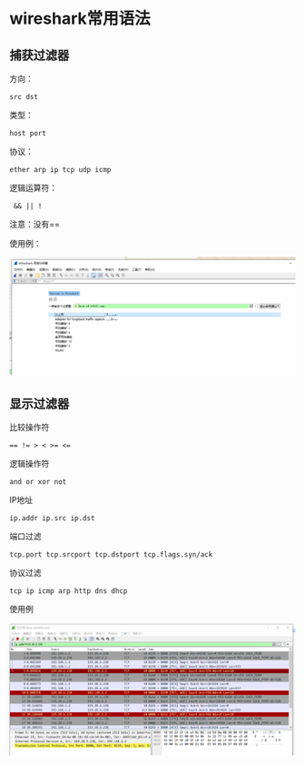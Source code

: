 # wireshark常用语法

## 捕获过滤器

方向：

```
src dst
```

类型：

```
host port
```

协议：

```
ether arp ip tcp udp icmp
```

逻辑运算符：

```
 && || !
```

注意：没有==

使用例：

![image-20231216135517591](./assets/image-20231216135517591.png)

## 显示过滤器

比较操作符

```
== != > < >= <=
```

逻辑操作符

```
and or xor not
```

IP地址

```
ip.addr ip.src ip.dst
```

端口过滤

```
tcp.port tcp.srcport tcp.dstport tcp.flags.syn/ack
```

协议过滤

```
tcp ip icmp arp http dns dhcp
```

使用例

![image-20231216141933271](./assets/image-20231216141933271.png)